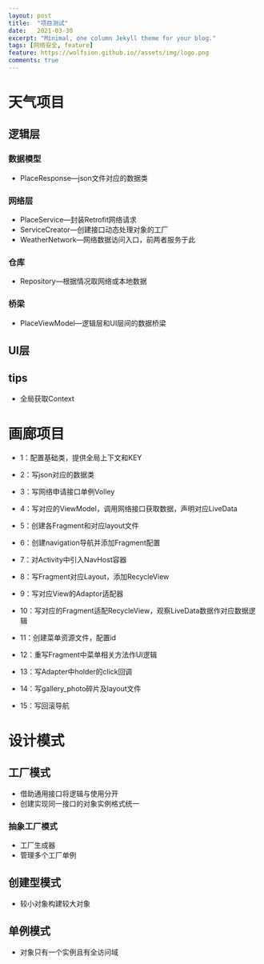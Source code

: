 ```yaml
---
layout: post
title:  "项目测试"
date:   2021-03-30
excerpt: "Minimal, one column Jekyll theme for your blog."
tags: [网络安全, feature]
feature: https://wolfsion.github.io//assets/img/logo.png
comments: true
---
```


# 天气项目

## 逻辑层

### 数据模型  

+ PlaceResponse—json文件对应的数据类

### 网络层

+ PlaceService—封装Retrofit网络请求
+ ServiceCreator—创建接口动态处理对象的工厂
+ WeatherNetwork—网络数据访问入口，前两者服务于此

### 仓库

+ Repository—根据情况取网络或本地数据

### 桥梁

+ PlaceViewModel—逻辑层和UI层间的数据桥梁

## UI层

## tips

+ 全局获取Context

# 画廊项目

+ 1：配置基础类，提供全局上下文和KEY
+ 2：写json对应的数据类
+ 3：写网络申请接口单例Volley
+ 4：写对应的ViewModel，调用网络接口获取数据，声明对应LiveData

+ 5：创建各Fragment和对应layout文件
+ 6：创建navigation导航并添加Fragment配置
+ 7：对Activity中引入NavHost容器

+ 8：写Fragment对应Layout，添加RecycleView
+ 9：写对应View的Adaptor适配器
+ 10：写对应的Fragment适配RecycleView，观察LiveData数据作对应数据逻辑



+ 11：创建菜单资源文件，配置id
+ 12：重写Fragment中菜单相关方法作UI逻辑

+ 13：写Adapter中holder的click回调
+ 14：写gallery_photo碎片及layout文件
+ 15：写回滚导航



# 设计模式

## 工厂模式

+ 借助通用接口将逻辑与使用分开
+ 创建实现同一接口的对象实例格式统一

### 抽象工厂模式

+ 工厂生成器
+ 管理多个工厂单例

## 创建型模式

+ 较小对象构建较大对象

## 单例模式

+ 对象只有一个实例且有全访问域
